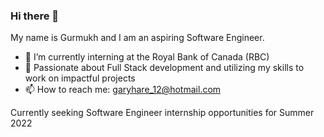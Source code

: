 ### Hi there 👋
My name is Gurmukh and I am an aspiring Software Engineer.
- 🔭 I’m currently interning at the Royal Bank of Canada (RBC)
- 🤔 Passionate about Full Stack development and utilizing my skills to work on impactful projects
- 📫 How to reach me: garyhare_12@hotmail.com

Currently seeking Software Engineer internship opportunities for Summer 2022
<!--
**gurmukhhare/gurmukhhare** is a ✨ _special_ ✨ repository because its `README.md` (this file) appears on your GitHub profile.

Here are some ideas to get you started:

- 🔭 I’m currently working on ...
- 🌱 I’m currently learning ...
- 👯 I’m looking to collaborate on ...
- 🤔 I’m looking for help with ...
- 💬 Ask me about ...
- 📫 How to reach me: ...
- 😄 Pronouns: ...
- ⚡ Fun fact: ...
-->
